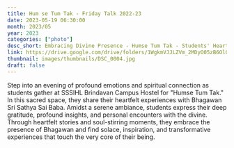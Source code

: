 ```yaml
---
title: Hum se Tum Tak - Friday Talk 2022-23
date: 2023-05-19 06:30:00
month: 2023/05
year: 2023
categories: ["photo"]
desc_short: Embracing Divine Presence - Humse Tum Tak - Students' Heartfelt Experience with Bhagawan Sri Sathya Sai Baba at SSSIHL Brindavan Campus Hostel
link: https://drive.google.com/drive/folders/1WgkmVJJLZVm_2MDyO05zB6Ol0t9ZEzeH?usp=share_link
thumbnail: images/thumbnails/DSC_0004.jpg
draft: false
---
```


 Step into an evening of profound emotions and spiritual connection as students gather at SSSIHL Brindavan Campus Hostel for "Humse Tum Tak." In this sacred space, they share their heartfelt experiences with Bhagawan Sri Sathya Sai Baba. Amidst a serene ambiance, students express their deep gratitude, profound insights, and personal encounters with the divine. Through heartfelt stories and soul-stirring moments, they embrace the presence of Bhagawan and find solace, inspiration, and transformative experiences that touch the very core of their being.